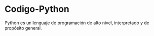 # Codigo-Python
Python es un lenguaje de programación de alto nivel, interpretado y de propósito general.
